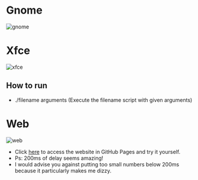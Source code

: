 # Gnome
![gnome](https://github.com/emanoeldelfino/autobg/blob/master/gnome.gif)

# Xfce
![xfce](https://github.com/emanoeldelfino/autobg/blob/master/xfce.gif)

## How to run
- ./filename arguments (Execute the filename script with given arguments)

# Web
![web](https://github.com/emanoeldelfino/autobg/blob/master/web.gif)
- Click [here](https://emanoeldelfino.github.io/autobg/) to access the website in GitHub Pages and try it yourself.
- Ps: 200ms of delay seems amazing!
- I would advise you against putting too small numbers below 200ms because it particularly makes me dizzy.


